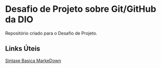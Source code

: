 # Desafio de Projeto sobre Git/GitHub da DIO
Repositório criado para o Desafio de Projeto.

## Links Úteis 
[Sintaxe Basica MarkeDown](https://www.markdownguide.org/basic-syntax/)
